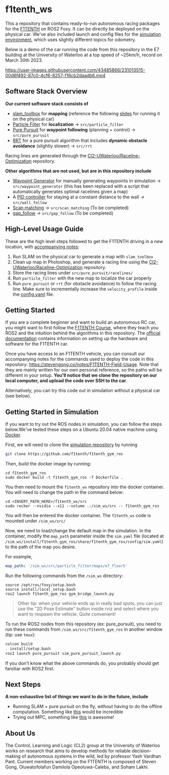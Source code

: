 # f1tenth_ws
This a repository that contains ready-to-run autonomous racing packages for the [F1TENTH](https://f1tenth.org/) on ROS2 Foxy. It can be directly be deployed on the physical car. We've also included launch and config files for the [simulation environment](https://github.com/f1tenth/f1tenth_gym_ros), which uses slightly different topics for odometry.

Below is a demo of the car running the code from this repository in the E7 building at the University of Waterloo at a top speed of ~25km/h, record on March 30th 2023.

https://user-images.githubusercontent.com/43485866/231013515-00d6f492-87c0-4cf6-8257-f16cb2daadb6.mp4



## Software Stack Overview
**Our current software stack consists of**
- [slam_toolbox](https://github.com/SteveMacenski/slam_toolbox) for **mapping** (reference the following [slides](https://docs.google.com/presentation/d/1DP2F9l-yHe9gQobk2CzYduk6KR5QtDCp7sLsxqR2fag/edit#slide=id.g115c48c178d_0_1) for running it on the physical car)
- [Particle Filter](./src/particle_filter/) for **localization** $\rightarrow$ `src/particle_filter`
- [Pure Pursuit](./src/pure_pursuit/) for **waypoint following** (planning + control) $\rightarrow$ `src/pure_pursuit`
- [RRT](./src/rrt) for a pure pursuit algorithm that includes **dynamic obstacle avoidance** (slightly slower) $\rightarrow$ `src/rrt`

Racing lines are generated through the [Cl2-UWaterloo/Raceline-Optimization](https://github.com/CL2-UWaterloo/Raceline-Optimization) repository.

**Other algorithms that are not used, but are in this repository include**
- [Waypoint Generator](./src/waypoint_generator/) for manually generating waypoints in simulation $\rightarrow$ `src/waypoint_generator` (this has been replaced with a script that automatically generates optimal racelines given a map)
- A [PID controller](./src/wall_follow/) for staying at a constant distance to the wall $\rightarrow$ `src/wall_follow`
- [Scan matching](./src/scan_matching) $\rightarrow$ `src/scan_matching` (To be completed)
- [gap_follow](./src/gap_follow) $\rightarrow$ `src/gap_follow` (To be completed)

## High-Level Usage Guide
These are the high level steps followed to get the F1TENTH driving in a new location, with [accompanying notes](https://stevengong.co/notes/F1TENTH-Field-Usage):
1. Run SLAM on the physical car to generate a map with `slam_toolbox`
2. Clean up map in Photoshop, and generate a racing line using the [Cl2-UWaterloo/Raceline-Optimization](https://github.com/CL2-UWaterloo/Raceline-Optimization) repository.
3. Store the racing lines under `src/pure_pursuit/racelines/`
4. Run `particle_filter` with the new map to localize the car properly
5. Run `pure_pursuit` or `rrt` (for obstacle avoidance) to follow the racing line. Make sure to incrementally increase the `velocity_profile` inside the [config.yaml](./src/pure_pursuit/config/config.yaml) file.


## Getting Started
If you are a complete beginner and want to build an autonomous RC car, you might want to first follow the [F1TENTH Course](https://docs.google.com/spreadsheets/d/1kAd0bf6nc1OVi_4IP1P3-H6PPU97hLjqW8d0mTLCsxg/edit#gid=29915317), where they teach you ROS2 and the intuition behind the algorithms in this repository. The [official documentation](https://f1tenth.readthedocs.io/en/foxy_test/) contains information on setting up the hardware and software for the F1TENTH car.

Once you have access to an F1TENTH vehicle, you can consult our accompanying notes for the commands used to deploy the code in this repository: https://stevengong.co/notes/F1TENTH-Field-Usage. Note that they are mainly written for our own personal reference, so the paths will be different in your setup. **You'll notice that we clone the repository on our local computer, and upload the code over SSH to the car**.

Alternatively, you can try this code out in simulation without a physical car (see below).

## Getting Started in Simulation
If you want to try out the ROS nodes in simulation, you can follow the steps below.We've tested these steps on a Ubuntu 20.04 native machine using [Docker](https://www.docker.com/).

First, we will need to clone the [simulation repository](https://github.com/f1tenth/f1tenth_gym_ros) by running
```bash
git clone https://github.com/f1tenth/f1tenth_gym_ros
```

Then, build the docker image by running:
```
cd f1tenth_gym_ros
sudo docker build -t f1tenth_gym_ros -f Dockerfile .
```

You then need to mount the `f1tenth_ws` repository into the docker container. You will need to change the path in the command below:
```
cd <INSERT_PATH_HERE>/f1tenth_ws/src
sudo rocker --nvidia --x11 --volume .:/sim_ws/src -- f1tenth_gym_ros
```
You will then be entered the docker container. The `f1tenth_ws` code is mounted under `/sim_ws/src/`


Now, we need to load/change the default map in the simulation. In the container, modify the `map_path` parameter inside the `sim.yaml` file (located at `/sim_ws/install/f1tenth_gym_ros/share/f1tenth_gym_ros/config/sim.yaml`) to the path of the map you desire.

For example, 
```yaml
map_path: '/sim_ws/src/particle_filter/maps/e7_floor5'
```

Run the following commands from the `/sim_ws` directory:
```
source /opt/ros/foxy/setup.bash
source install/local_setup.bash
ros2 launch f1tenth_gym_ros gym_bridge_launch.py
```

> Other tip: when your vehicle ends up in really bad spots, you can just use the "2D Pose Estimate" button inside rviz and select where you want to respawn the vehicle. Quite convenient!

To run the ROS2 nodes from this repository (ex: pure_pursuit), you need to run these commands from `/sim_ws/src/f1tenth_gym_ros` in another window (tip: use `tmux`):
```bash
colcon build
. install/setup.bash
ros2 launch pure_pursuit sim_pure_pursuit_launch.py
```
If you don't know what the above commands do, you probably should get familiar with ROS2 first.


## Next Steps
**A non-exhaustive list of things we want to do in the future, include**

- Running SLAM + pure pursuit on the fly, without having to do the offline computation. Something like [this](https://www.youtube.com/watch?v=aCDPwZZm9C4&ab_channel=AMZFormulaStudent) would be incredible
- Trying out MPC, something like [this](https://www.youtube.com/watch?v=JoHfJ6LEKVo&ab_channel=IfAETHZurich) is awesome!

## About Us
The Control, Learning and Logic (CL2) group at the University of Waterloo works on research that aims to develop methods for reliable decision-making of autonomous systems in the wild, led by professor Yash Vardhan Pant. Current members working on the F1TENTH is composed of Steven Gong, Oluwatofolafun Damilola Opeoluwa-Calebs, and Soham Lakhi.
